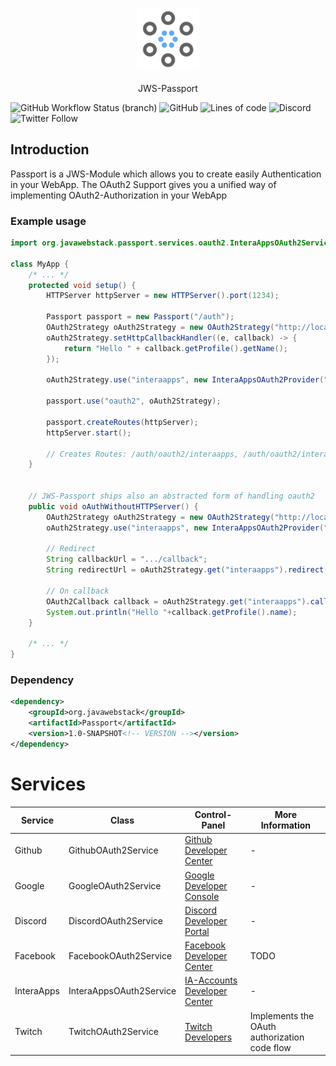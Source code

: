 <p align="center"><img src="https://raw.githubusercontent.com/JavaWebStack/docs/master/docs/assets/img/icon.svg" width="100">
<br><br>
JWS-Passport
</p>

![GitHub Workflow Status (branch)](https://img.shields.io/github/workflow/status/JavaWebStack/Passport/Maven%20Deploy/master)
![GitHub](https://img.shields.io/github/license/JavaWebStack/Passport)
![Lines of code](https://img.shields.io/tokei/lines/github/JavaWebStack/Passport)
![Discord](https://img.shields.io/discord/815612319378833408?color=%237289DA&label=discord)
![Twitter Follow](https://img.shields.io/twitter/follow/JavaWebStack?style=social)

## Introduction
Passport is a JWS-Module which allows you to create easily Authentication in your WebApp. The OAuth2 Support gives you a unified way of implementing OAuth2-Authorization in your WebApp

### Example usage

```java
import org.javawebstack.passport.services.oauth2.InteraAppsOAuth2Service;

class MyApp {
    /* ... */
    protected void setup() {
        HTTPServer httpServer = new HTTPServer().port(1234);

        Passport passport = new Passport("/auth");
        OAuth2Strategy oAuth2Strategy = new OAuth2Strategy("http://localhost:1234");
        oAuth2Strategy.setHttpCallbackHandler((e, callback) -> {
            return "Hello " + callback.getProfile().getName();
        });

        oAuth2Strategy.use("interaapps", new InteraAppsOAuth2Provider("myid", "mysecret").setScopes("user:read"));

        passport.use("oauth2", oAuth2Strategy);

        passport.createRoutes(httpServer);
        httpServer.start();

        // Creates Routes: /auth/oauth2/interaapps, /auth/oauth2/interaapps/callback
    }

    
    // JWS-Passport ships also an abstracted form of handling oauth2 
    public void oAuthWithoutHTTPServer() {
        OAuth2Strategy oAuth2Strategy = new OAuth2Strategy("http://localhost:1234");
        oAuth2Strategy.use("interaapps", new InteraAppsOAuth2Provider("myid", "mysecret").setScopes("user:read"));

        // Redirect
        String callbackUrl = ".../callback";
        String redirectUrl = oAuth2Strategy.get("interaapps").redirect(callbackUrl);
        
        // On callback
        OAuth2Callback callback = oAuth2Strategy.get("interaapps").callback(new AbstractObject().set("code", code), callbackUrl);
        System.out.println("Hello "+callback.getProfile().name);
    }

    /* ... */
}
```

### Dependency
```xml
<dependency>
    <groupId>org.javawebstack</groupId>
    <artifactId>Passport</artifactId>
    <version>1.0-SNAPSHOT<!-- VERSION --></version>
</dependency>
```

# Services
Service|Class|Control-Panel|More Information
---|---|---|---
Github|GithubOAuth2Service|[Github Developer Center](https://github.com/settings/developers)|-
Google|GoogleOAuth2Service|[Google Developer Console](https://console.developers.google.com/)|-
Discord|DiscordOAuth2Service|[Discord Developer Portal](https://discord.com/developers/applications)|-
Facebook|FacebookOAuth2Service|[Facebook Developer Center](https://console.developers.google.com/)|TODO
InteraApps|InteraAppsOAuth2Service|[IA-Accounts Developer Center](https://accounts.interaapps.de/developers/projects)|-
Twitch|TwitchOAuth2Service|[Twitch Developers](https://dev.twitch.tv/)|Implements the OAuth authorization code flow
